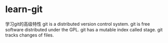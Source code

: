 # learn-git
学习git的高级特性
git is a distributed version control system.
git is free software distributed under the GPL.
git has a mutable index called stage.
git tracks changes of files.
